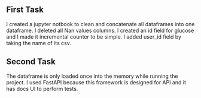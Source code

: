 ## First Task
I created a jupyter notbook to clean and concatenate all dataframes into one dataframe.
I deleted all Nan values columns.
I created an id field for glucose and I made it incremental counter to be simple.
I added user_id field by taking the name of its csv.


## Second Task
The dataframe is only loaded once into the memory while running the project.
I used FastAPI because this framework is designed for API and it has docs UI to perform tests.
